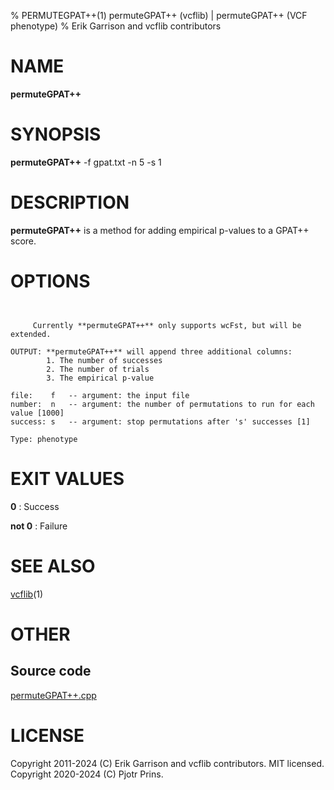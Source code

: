 % PERMUTEGPAT++(1) permuteGPAT++ (vcflib) | permuteGPAT++ (VCF phenotype)
% Erik Garrison and vcflib contributors

# NAME

**permuteGPAT++**

# SYNOPSIS

**permuteGPAT++** -f gpat.txt -n 5 -s 1

# DESCRIPTION

**permuteGPAT++** is a method for adding empirical p-values to a GPAT++ score.



# OPTIONS

```


     Currently **permuteGPAT++** only supports wcFst, but will be extended.    

OUTPUT: **permuteGPAT++** will append three additional columns:
        1. The number of successes                         
        2. The number of trials                            
        3. The empirical p-value                           

file:    f   -- argument: the input file     
number:  n   -- argument: the number of permutations to run for each value [1000]
success: s   -- argument: stop permutations after 's' successes [1]

Type: phenotype

```





# EXIT VALUES

**0**
: Success

**not 0**
: Failure

# SEE ALSO



[vcflib](./vcflib.md)(1)



# OTHER

## Source code

[permuteGPAT++.cpp](https://github.com/vcflib/vcflib/blob/master/src/permuteGPAT++.cpp)

# LICENSE

Copyright 2011-2024 (C) Erik Garrison and vcflib contributors. MIT licensed.
Copyright 2020-2024 (C) Pjotr Prins.

<!--
  Created with ./scripts/bin2md.rb scripts/bin2md-template.erb
-->
